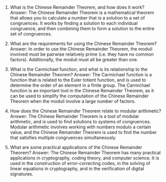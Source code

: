 1. What is the Chinese Remainder Theorem, and how does it work?
Answer: The Chinese Remainder Theorem is a mathematical theorem that allows you to calculate a number that is a solution to a set of congruences. It works by finding a solution to each individual congruence, and then combining them to form a solution to the entire set of congruences.

2. What are the requirements for using the Chinese Remainder Theorem?
Answer: In order to use the Chinese Remainder Theorem, the moduli involved must be pairwise relatively prime (i.e. they have no common factors). Additionally, the moduli must all be greater than one.

3. What is the Carmichael function, and what is its relationship to the Chinese Remainder Theorem?
Answer: The Carmichael function is a function that is related to the Euler totient function, and is used to determine the order of an element in a finite group. The Carmichael function is an important tool in the Chinese Remainder Theorem, as it can be used to simplify the computation of the Chinese Remainder Theorem when the moduli involve a large number of factors.

4. How does the Chinese Remainder Theorem relate to modular arithmetic?
Answer: The Chinese Remainder Theorem is a tool of modular arithmetic, and is used to find solutions to systems of congruences. Modular arithmetic involves working with numbers modulo a certain value, and the Chinese Remainder Theorem is used to find the number that satisfies multiple congruences simultaneously.

5. What are some practical applications of the Chinese Remainder Theorem?
Answer: The Chinese Remainder Theorem has many practical applications in cryptography, coding theory, and computer science. It is used in the construction of error-correcting codes, in the solving of linear equations in cryptography, and in the verification of digital signatures.